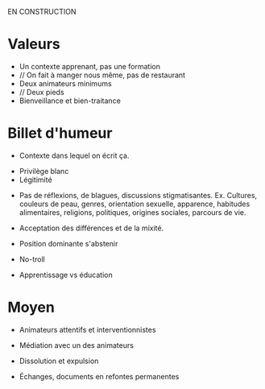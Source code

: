 EN CONSTRUCTION


# Valeurs
- Un contexte apprenant, pas une formation
- // On fait à manger nous même, pas de restaurant
- Deux animateurs minimums
- // Deux pieds
- Bienveillance et bien-traitance

# Billet d'humeur
- Contexte dans lequel on écrit ça.
* Privilège blanc
* Légitimité

- Pas de réflexions, de blagues, discussions stigmatisantes. Ex. Cultures, couleurs de peau, genres, orientation sexuelle, apparence, habitudes alimentaires, religions, politiques, origines sociales, parcours de vie.
- Acceptation des différences et de la mixité.
- Position dominante s'abstenir
- No-troll

- Apprentissage vs éducation

# Moyen
- Animateurs attentifs et interventionnistes 
- Médiation avec un des animateurs
- Dissolution et expulsion

- Échanges, documents en refontes permanentes

